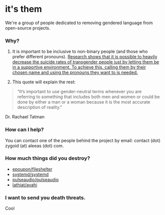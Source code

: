# it's them

We're a group of people dedicated to removing gendered language from open-source projects.

### Why?

1. It is important to be inclusive to non-binary people (and those who prefer different pronouns). [Research shows that it is possible to heavily decrease the suicide rates of transgender people just by letting them be in a supportive environment. To achieve this, calling them by their chosen name and using the pronouns they want to is needed.](https://www.childtrends.org/blog/research-shows-the-risk-of-misgendering-transgender-youth)

2. This quote will explain the rest:

> “It’s important to use gender-neutral terms whenever you are referring to something that includes both men and women or could be done by either a man or a woman because it is the most accurate description of reality."

Dr. Rachael Tatman

### How can I help?

You can contact one of the people behind the project by email: contact (dot) zygoid (at) aleeas (dot) com.

### How much things did you destroy?

- [epoupon/fileshelter](https://github.com/epoupon/fileshelter/pull/37)
- [systemd/systemd](https://github.com/systemd/systemd/pull/16844)
- [pulseaudio/pulseaudio](https://gitlab.freedesktop.org/pulseaudio/pulseaudio/-/merge_requests/358)
- [lathiat/avahi](https://github.com/lathiat/avahi/pull/301)


### I want to send you death threats.

Cool
